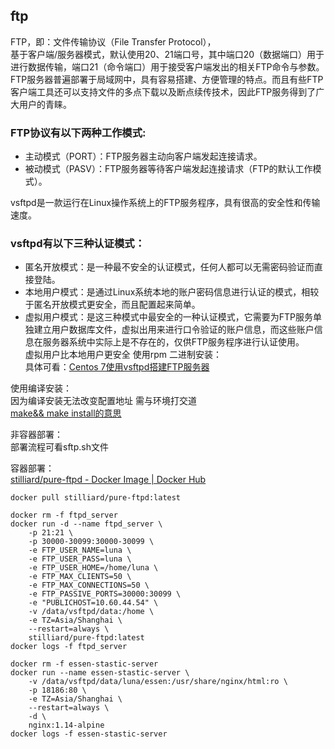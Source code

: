 ## ftp
FTP，即：文件传输协议（File Transfer Protocol），  
基于客户端/服务器模式，默认使用20、21端口号，其中端口20（数据端口）用于进行数据传输，端口21（命令端口）用于接受客户端发出的相关FTP命令与参数。  
FTP服务器普遍部署于局域网中，具有容易搭建、方便管理的特点。而且有些FTP客户端工具还可以支持文件的多点下载以及断点续传技术，因此FTP服务得到了广大用户的青睐。
### FTP协议有以下两种工作模式:
* 主动模式（PORT）：FTP服务器主动向客户端发起连接请求。  
* 被动模式（PASV）：FTP服务器等待客户端发起连接请求（FTP的默认工作模式）。 

vsftpd是一款运行在Linux操作系统上的FTP服务程序，具有很高的安全性和传输速度。
### vsftpd有以下三种认证模式：  
* 匿名开放模式：是一种最不安全的认证模式，任何人都可以无需密码验证而直接登陆。  
* 本地用户模式：是通过Linux系统本地的账户密码信息进行认证的模式，相较于匿名开放模式更安全，而且配置起来简单。  
* 虚拟用户模式：是这三种模式中最安全的一种认证模式，它需要为FTP服务单独建立用户数据库文件，虚拟出用来进行口令验证的账户信息，而这些账户信息在服务器系统中实际上是不存在的，仅供FTP服务程序进行认证使用。  
虚拟用户比本地用户更安全
使用rpm 二进制安装：  
具体可看：[Centos 7使用vsftpd搭建FTP服务器](https://blog.51cto.com/andyxu/2168875)
  
使用编译安装：  
因为编译安装无法改变配置地址 需与环境打交道   
[make&& make install的意思](https://blog.csdn.net/ainivip/article/details/109225062)  

  

非容器部署：  
部署流程可看sftp.sh文件  

容器部署：  
[stilliard/pure-ftpd - Docker Image | Docker Hub](https://hub.docker.com/r/stilliard/pure-ftpd)
```shell
docker pull stilliard/pure-ftpd:latest

docker rm -f ftpd_server
docker run -d --name ftpd_server \
    -p 21:21 \
    -p 30000-30099:30000-30099 \
    -e FTP_USER_NAME=luna \
    -e FTP_USER_PASS=luna \
    -e FTP_USER_HOME=/home/luna \
    -e FTP_MAX_CLIENTS=50 \
    -e FTP_MAX_CONNECTIONS=50 \
    -e FTP_PASSIVE_PORTS=30000:30099 \
    -e "PUBLICHOST=10.60.44.54" \
    -v /data/vsftpd/data:/home \
    -e TZ=Asia/Shanghai \
    --restart=always \
    stilliard/pure-ftpd:latest
docker logs -f ftpd_server
```


```shell
docker rm -f essen-stastic-server
docker run --name essen-stastic-server \
    -v /data/vsftpd/data/luna/essen:/usr/share/nginx/html:ro \
    -p 18186:80 \
    -e TZ=Asia/Shanghai \
    --restart=always \
    -d \
    nginx:1.14-alpine
docker logs -f essen-stastic-server
```














